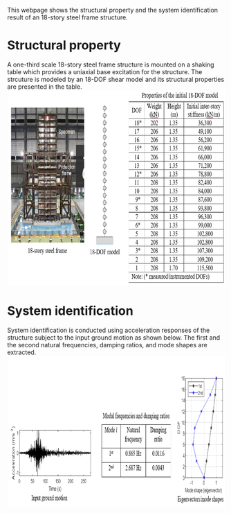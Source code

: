 This webpage shows the structural property and the system identification result of an 18-story steel frame structure.

# Structural property
A one-third scale 18-story steel frame structure is mounted on a shaking table  which provides a uniaxial base excitation for the structure. The strcuture is modeled by an 18-DOF shear model and its structural properties are presented in the table.  
<img src="https://github.com/yotsuki3/eighteen-story-structure/blob/main/Figure/18StoryModel.PNG?raw=true" width="750" height="450" />

# System identification
System identification is conducted using acceleration responses of the structure subject to the input ground motion as shown below. The first and the second natural frequencies, damping ratios, and mode shapes are extracted.
<img src="https://github.com/yotsuki3/eighteen-story-structure/blob/main/Figure/18StoryExperimentSystemID.PNG?raw=false" width="850" height="350" />
